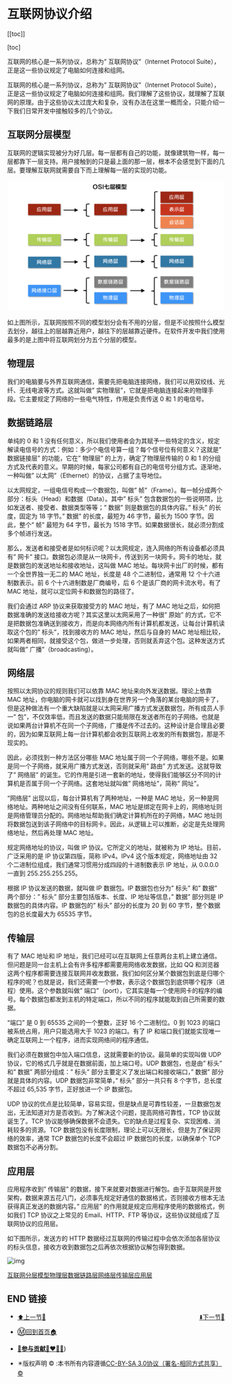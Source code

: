 # 互联网协议介绍

[[toc]]

[toc]

互联网的核心是一系列协议，总称为” 互联网协议”（Internet Protocol Suite），正是这一些协议规定了电脑如何连接和组网。

互联网的核心是一系列协议，总称为” 互联网协议”（Internet Protocol Suite），正是这一些协议规定了电脑如何连接和组网。我们理解了这些协议，就理解了互联网的原理。由于这些协议太过庞大和复杂，没有办法在这里一概而全，只能介绍一下我们日常开发中接触较多的几个协议。



## 互联网分层模型

互联网的逻辑实现被分为好几层。每一层都有自己的功能，就像建筑物一样，每一层都靠下一层支持。用户接触到的只是最上面的那一层，根本不会感觉到下面的几层。要理解互联网就需要自下而上理解每一层的实现的功能。

![image-20221004182920446](./images/image-20221004182920446.png)



如上图所示，互联网按照不同的模型划分会有不用的分层，但是不论按照什么模型去划分，越往上的层越靠近用户，越往下的层越靠近硬件。在软件开发中我们使用最多的是上图中将互联网划分为五个分层的模型。



## 物理层

我们的电脑要与外界互联网通信，需要先把电脑连接网络，我们可以用双绞线、光纤、无线电波等方式。这就叫做” 实物理层”，它就是把电脑连接起来的物理手段。它主要规定了网络的一些电气特性，作用是负责传送 0 和 1 的电信号。



## 数据链路层

单纯的 0 和 1 没有任何意义，所以我们使用者会为其赋予一些特定的含义，规定解读电信号的方式：例如：多少个电信号算一组？每个信号位有何意义？这就是” 数据链接层” 的功能，它在” 物理层” 的上方，确定了物理层传输的 0 和 1 的分组方式及代表的意义。早期的时候，每家公司都有自己的电信号分组方式。逐渐地，一种叫做” 以太网”（Ethernet）的协议，占据了主导地位。

以太网规定，一组电信号构成一个数据包，叫做” 帧”（Frame）。每一帧分成两个部分：标头（Head）和数据（Data）。其中” 标头” 包含数据包的一些说明项，比如发送者、接受者、数据类型等等；” 数据” 则是数据包的具体内容。” 标头” 的长度，固定为 18 字节。” 数据” 的长度，最短为 46 字节，最长为 1500 字节。因此，整个” 帧” 最短为 64 字节，最长为 1518 字节。如果数据很长，就必须分割成多个帧进行发送。

那么，发送者和接受者是如何标识呢？以太网规定，连入网络的所有设备都必须具有” 网卡” 接口。数据包必须是从一块网卡，传送到另一块网卡。网卡的地址，就是数据包的发送地址和接收地址，这叫做 MAC 地址。每块网卡出厂的时候，都有一个全世界独一无二的 MAC 地址，长度是 48 个二进制位，通常用 12 个十六进制数表示。前 6 个十六进制数是厂商编号，后 6 个是该厂商的网卡流水号。有了 MAC 地址，就可以定位网卡和数据包的路径了。

我们会通过 ARP 协议来获取接受方的 MAC 地址，有了 MAC 地址之后，如何把数据准确的发送给接收方呢？其实这里以太网采用了一种很” 原始” 的方式，它不是把数据包准确送到接收方，而是向本网络内所有计算机都发送，让每台计算机读取这个包的” 标头”，找到接收方的 MAC 地址，然后与自身的 MAC 地址相比较，如果两者相同，就接受这个包，做进一步处理，否则就丢弃这个包。这种发送方式就叫做” 广播”（broadcasting）。



## 网络层

按照以太网协议的规则我们可以依靠 MAC 地址来向外发送数据。理论上依靠 MAC 地址，你电脑的网卡就可以找到身在世界另一个角落的某台电脑的网卡了，但是这种做法有一个重大缺陷就是以太网采用广播方式发送数据包，所有成员人手一” 包”，不仅效率低，而且发送的数据只能局限在发送者所在的子网络。也就是说如果两台计算机不在同一个子网络，广播是传不过去的。这种设计是合理且必要的，因为如果互联网上每一台计算机都会收到互联网上收发的所有数据包，那是不现实的。

因此，必须找到一种方法区分哪些 MAC 地址属于同一个子网络，哪些不是。如果是同一个子网络，就采用广播方式发送，否则就采用” 路由” 方式发送。这就导致了” 网络层” 的诞生。它的作用是引进一套新的地址，使得我们能够区分不同的计算机是否属于同一个子网络。这套地址就叫做” 网络地址”，简称” 网址”。

“网络层” 出现以后，每台计算机有了两种地址，一种是 MAC 地址，另一种是网络地址。两种地址之间没有任何联系，MAC 地址是绑定在网卡上的，网络地址则是网络管理员分配的。网络地址帮助我们确定计算机所在的子网络，MAC 地址则将数据包送到该子网络中的目标网卡。因此，从逻辑上可以推断，必定是先处理网络地址，然后再处理 MAC 地址。

规定网络地址的协议，叫做 IP 协议。它所定义的地址，就被称为 IP 地址。目前，广泛采用的是 IP 协议第四版，简称 IPv4。IPv4 这个版本规定，网络地址由 32 个二进制位组成，我们通常习惯用分成四段的十进制数表示 IP 地址，从 0.0.0.0 一直到 255.255.255.255。

根据 IP 协议发送的数据，就叫做 IP 数据包。IP 数据包也分为” 标头” 和” 数据” 两个部分：” 标头” 部分主要包括版本、长度、IP 地址等信息，” 数据” 部分则是 IP 数据包的具体内容。IP 数据包的” 标头” 部分的长度为 20 到 60 字节，整个数据包的总长度最大为 65535 字节。



## 传输层

有了 MAC 地址和 IP 地址，我们已经可以在互联网上任意两台主机上建立通信。但问题是同一台主机上会有许多程序都需要用网络收发数据，比如 QQ 和浏览器这两个程序都需要连接互联网并收发数据，我们如何区分某个数据包到底是归哪个程序的呢？也就是说，我们还需要一个参数，表示这个数据包到底供哪个程序（进程）使用。这个参数就叫做” 端口”（port），它其实是每一个使用网卡的程序的编号。每个数据包都发到主机的特定端口，所以不同的程序就能取到自己所需要的数据。

“端口” 是 0 到 65535 之间的一个整数，正好 16 个二进制位。0 到 1023 的端口被系统占用，用户只能选用大于 1023 的端口。有了 IP 和端口我们就能实现唯一确定互联网上一个程序，进而实现网络间的程序通信。

我们必须在数据包中加入端口信息，这就需要新的协议。最简单的实现叫做 UDP 协议，它的格式几乎就是在数据前面，加上端口号。UDP 数据包，也是由” 标头” 和” 数据” 两部分组成：” 标头” 部分主要定义了发出端口和接收端口，” 数据” 部分就是具体的内容。UDP 数据包非常简单，” 标头” 部分一共只有 8 个字节，总长度不超过 65,535 字节，正好放进一个 IP 数据包。

UDP 协议的优点是比较简单，容易实现，但是缺点是可靠性较差，一旦数据包发出，无法知道对方是否收到。为了解决这个问题，提高网络可靠性，TCP 协议就诞生了。TCP 协议能够确保数据不会遗失。它的缺点是过程复杂、实现困难、消耗较多的资源。TCP 数据包没有长度限制，理论上可以无限长，但是为了保证网络的效率，通常 TCP 数据包的长度不会超过 IP 数据包的长度，以确保单个 TCP 数据包不必再分割。



## 应用层

应用程序收到” 传输层” 的数据，接下来就要对数据进行解包。由于互联网是开放架构，数据来源五花八门，必须事先规定好通信的数据格式，否则接收方根本无法获得真正发送的数据内容。” 应用层” 的作用就是规定应用程序使用的数据格式，例如我们 TCP 协议之上常见的 Email、HTTP、FTP 等协议，这些协议就组成了互联网协议的应用层。

如下图所示，发送方的 HTTP 数据经过互联网的传输过程中会依次添加各层协议的标头信息，接收方收到数据包之后再依次根据协议解包得到数据。

![img](https://s2.loli.net/2022/04/10/wuR9qFGchtIEgZr.png)



[互联网分层模型](https://www.topgoer.com/网络编程/互联网协议介绍.html#sr-toc-0)[物理层](https://www.topgoer.com/网络编程/互联网协议介绍.html#sr-toc-1)[数据链路层](https://www.topgoer.com/网络编程/互联网协议介绍.html#sr-toc-2)[网络层](https://www.topgoer.com/网络编程/互联网协议介绍.html#sr-toc-3)[传输层](https://www.topgoer.com/网络编程/互联网协议介绍.html#sr-toc-4)[应用层](https://www.topgoer.com/网络编程/互联网协议介绍.html#sr-toc-5)

## END 链接
<ul><li><div><a href = '0.md' style='float:left'>⬆️上一节🔗</a><a href = '2.md' style='float: right'>⬇️下一节🔗</a></div></li></ul>

+ [Ⓜ️回到首页🏠](../README.md)

+ [**🫵参与贡献💞❤️‍🔥💖**](https://nsddd.top/archives/contributors))

+ ✴️版权声明 &copy; :本书所有内容遵循[CC-BY-SA 3.0协议（署名-相同方式共享）&copy;](http://zh.wikipedia.org/wiki/Wikipedia:CC-by-sa-3.0协议文本) 

